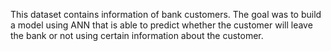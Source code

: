 This dataset contains information of bank customers. The goal was
to build a model using ANN that is able to predict whether the customer will leave 
the bank or not using certain information about the customer.
